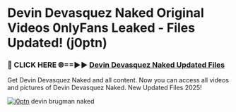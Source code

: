# Devin Devasquez Naked Original Videos 0nlyFans Leaked - Files Updated! (j0ptn)

<h3>🔴 CLICK HERE 🌐==►► <a href="https://tinyurl.com/up5wt9bj" rel="nofollow">Devin Devasquez Naked Updated Files</a></h3>

Get Devin Devasquez Naked and all content. Now you can access all videos and pictures of Devin Devasquez Naked. New Updated Files 2025!

[![j0ptn](https://i.imgur.com/ABiUzMV.gif)](https://tinyurl.com/up5wt9bj)
devin brugman naked